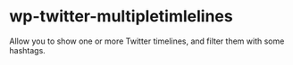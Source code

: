 # wp-twitter-multipletimlelines
Allow you to show one or more Twitter timelines, and filter them with some hashtags.
